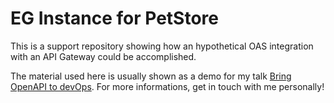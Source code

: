 # EG Instance for PetStore

This is a support repository showing how an hypothetical OAS integration with an API Gateway could be accomplished.

The material used here is usually shown as a demo for my talk [Bring OpenAPI to devOps](https://www.youtube.com/watch?v=_bt1r_SHfaU). For more informations, get in touch with me personally!
